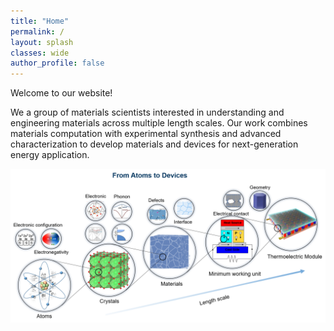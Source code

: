 ```yaml
---
title: "Home"
permalink: /
layout: splash
classes: wide
author_profile: false
---
```


Welcome to our website!

We a group of materials scientists interested in understanding and engineering materials across multiple length scales. Our work combines materials computation with experimental synthesis and advanced characterization to develop materials and devices for next-generation energy application. 

<p align="center">
  <img src="/assets/images/Atom_to_Device.png" alt="Lab overview" width="1000"/>
</p>

